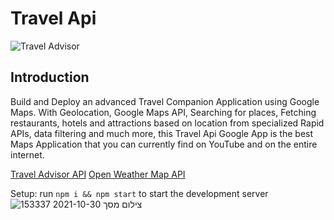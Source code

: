 # Travel Api

![Travel Advisor]( https://drive.google.com/file/d/17i_oko9rAutl7UXOXHCWQy1uUjPFDPrO/view?usp=sharing )

## Introduction
Build and Deploy an advanced Travel Companion Application using Google Maps. With Geolocation, Google Maps API, Searching for places, Fetching restaurants, hotels and attractions based on location from specialized Rapid APIs, data filtering and much more, this Travel Api Google App is the best Maps Application that you can currently find on YouTube and on the entire internet.


[Travel Advisor API](https://rapidapi.com/apidojo/api/travel-advisor?utm_source=youtube.com/JavaScriptMastery&utm_medium=DevRel&utm_campaign=DevRel)
[Open Weather Map API](https://rapidapi.com/community/api/open-weather-map?utm_source=youtube.com/JavaScriptMastery&utm_medium=DevRel&utm_campaign=DevRel)


Setup: run ```npm i && npm start``` to start the development server
![צילום מסך 2021-10-30 153337](https://user-images.githubusercontent.com/85547954/139533055-c1f0ba4c-2e39-4f5f-b7f3-3cd569f545b4.png)
